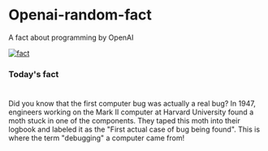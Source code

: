 
# Openai-random-fact
 A fact about programming by OpenAI

[![fact](https://github.com/MarioVidoni/openai-daily-fact/actions/workflows/main.yml/badge.svg)](https://github.com/MarioVidoni/openai-daily-fact/actions/workflows/main.yml)

### Today's fact
# 
Did you know that the first computer bug was actually a real bug? In 1947, engineers working on the Mark II computer at Harvard University found a moth stuck in one of the components. They taped this moth into their logbook and labeled it as the "First actual case of bug being found". This is where the term "debugging" a computer came from!